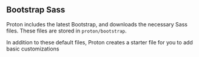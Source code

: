 ## Bootstrap Sass

Proton includes the latest Bootstrap, and downloads the necessary Sass files. These files are stored in `proton/bootstrap`. 

In addition to these default files, Proton creates a starter file for you to add basic customizations